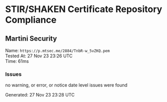 # STIR/SHAKEN Certificate Repository Compliance

## Martini Security

Name: `https://p.mtsec.me/2884/TnbR-w_5vZKQ.pem`\
Tested At: 27 Nov 23 23:26 UTC\
Time: 61ms

### Issues

no warning, or error, or notice date level issues were found

Generated: 27 Nov 23 23:28 UTC
